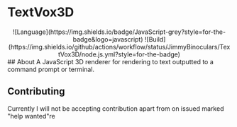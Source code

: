 # TextVox3D
<div align="center">
![Language](https://img.shields.io/badge/JavaScript-grey?style=for-the-badge&logo=javascript)
![Build](https://img.shields.io/github/actions/workflow/status/JimmyBinoculars/TextVox3D/node.js.yml?style=for-the-badge)
</div>
## About
A JavaScript 3D renderer for rendering to text outputted to a command prompt or terminal.

## Contributing
Currently I will not be accepting contribution apart from on issued marked "help wanted"re